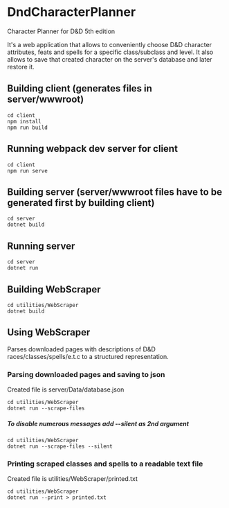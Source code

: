 # DndCharacterPlanner

Character Planner for D&D 5th edition

It's a web application that allows to conveniently choose D&D character attributes, feats and spells for a specific class/subclass and level. It also allows to save that created character on the server's database and later restore it.



## Building client (generates files in server/wwwroot)
```
cd client
npm install
npm run build
```

## Running webpack dev server for client
```
cd client
npm run serve
```



## Building server (server/wwwroot files have to be generated first by building client)
```
cd server
dotnet build
```

## Running server
```
cd server
dotnet run
```



## Building WebScraper
```
cd utilities/WebScraper
dotnet build
```



## Using WebScraper
Parses downloaded pages with descriptions of D&D races/classes/spells/e.t.c to a structured representation.

### Parsing downloaded pages and saving to json
Created file is server/Data/database.json
```
cd utilities/WebScraper
dotnet run --scrape-files
```

##### To disable numerous messages add --silent as 2nd argument
```
cd utilities/WebScraper
dotnet run --scrape-files --silent
```


### Printing scraped classes and spells to a readable text file
Created file is utilities/WebScraper/printed.txt
```
cd utilities/WebScraper
dotnet run --print > printed.txt
```
